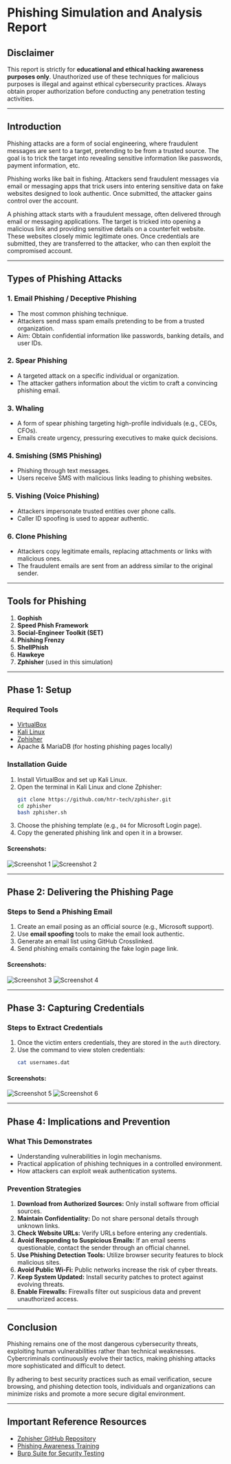 # Phishing Simulation and Analysis Report

## Disclaimer
This report is strictly for **educational and ethical hacking awareness purposes only**. Unauthorized use of these techniques for malicious purposes is illegal and against ethical cybersecurity practices. Always obtain proper authorization before conducting any penetration testing activities.

---

## Introduction

Phishing attacks are a form of social engineering, where fraudulent messages are sent to a target, pretending to be from a trusted source. The goal is to trick the target into revealing sensitive information like passwords, payment information, etc.

Phishing works like bait in fishing. Attackers send fraudulent messages via email or messaging apps that trick users into entering sensitive data on fake websites designed to look authentic. Once submitted, the attacker gains control over the account.

A phishing attack starts with a fraudulent message, often delivered through email or messaging applications. The target is tricked into opening a malicious link and providing sensitive details on a counterfeit website. These websites closely mimic legitimate ones. Once credentials are submitted, they are transferred to the attacker, who can then exploit the compromised account.

---

## Types of Phishing Attacks

### 1. Email Phishing / Deceptive Phishing
- The most common phishing technique.
- Attackers send mass spam emails pretending to be from a trusted organization.
- Aim: Obtain confidential information like passwords, banking details, and user IDs.

### 2. Spear Phishing
- A targeted attack on a specific individual or organization.
- The attacker gathers information about the victim to craft a convincing phishing email.

### 3. Whaling
- A form of spear phishing targeting high-profile individuals (e.g., CEOs, CFOs).
- Emails create urgency, pressuring executives to make quick decisions.

### 4. Smishing (SMS Phishing)
- Phishing through text messages.
- Users receive SMS with malicious links leading to phishing websites.

### 5. Vishing (Voice Phishing)
- Attackers impersonate trusted entities over phone calls.
- Caller ID spoofing is used to appear authentic.

### 6. Clone Phishing
- Attackers copy legitimate emails, replacing attachments or links with malicious ones.
- The fraudulent emails are sent from an address similar to the original sender.

---

## Tools for Phishing

1. **Gophish**
2. **Speed Phish Framework**
3. **Social-Engineer Toolkit (SET)**
4. **Phishing Frenzy**
5. **ShellPhish**
6. **Hawkeye**
7. **Zphisher** (used in this simulation)

---

## Phase 1: Setup

### Required Tools
- [VirtualBox](https://www.virtualbox.org/)
- [Kali Linux](https://www.kali.org/get-kali/#kali-platforms)
- [Zphisher](https://github.com/htr-tech/zphisher)
- Apache & MariaDB (for hosting phishing pages locally)

### Installation Guide
1. Install VirtualBox and set up Kali Linux.
2. Open the terminal in Kali Linux and clone Zphisher:
   ```sh
   git clone https://github.com/htr-tech/zphisher.git
   cd zphisher
   bash zphisher.sh
   ```
3. Choose the phishing template (e.g., `04` for Microsoft Login page).
4. Copy the generated phishing link and open it in a browser.

#### Screenshots:
![Screenshot 1](Images/1.png)
![Screenshot 2](Images/2.png)

---

## Phase 2: Delivering the Phishing Page

### Steps to Send a Phishing Email
1. Create an email posing as an official source (e.g., Microsoft support).
2. Use **email spoofing** tools to make the email look authentic.
3. Generate an email list using GitHub Crosslinked.
4. Send phishing emails containing the fake login page link.

#### Screenshots:
![Screenshot 3](Images/3.png)
![Screenshot 4](Images/4.png)

---

## Phase 3: Capturing Credentials

### Steps to Extract Credentials
1. Once the victim enters credentials, they are stored in the `auth` directory.
2. Use the command to view stolen credentials:
   ```sh
   cat usernames.dat
   ```

#### Screenshots:
![Screenshot 5](Images/5.png)
![Screenshot 6](Images/6.png)

---

## Phase 4: Implications and Prevention

### What This Demonstrates
- Understanding vulnerabilities in login mechanisms.
- Practical application of phishing techniques in a controlled environment.
- How attackers can exploit weak authentication systems.

### Prevention Strategies
1. **Download from Authorized Sources:** Only install software from official sources.
2. **Maintain Confidentiality:** Do not share personal details through unknown links.
3. **Check Website URLs:** Verify URLs before entering any credentials.
4. **Avoid Responding to Suspicious Emails:** If an email seems questionable, contact the sender through an official channel.
5. **Use Phishing Detection Tools:** Utilize browser security features to block malicious sites.
6. **Avoid Public Wi-Fi:** Public networks increase the risk of cyber threats.
7. **Keep System Updated:** Install security patches to protect against evolving threats.
8. **Enable Firewalls:** Firewalls filter out suspicious data and prevent unauthorized access.

---

## Conclusion

Phishing remains one of the most dangerous cybersecurity threats, exploiting human vulnerabilities rather than technical weaknesses. Cybercriminals continuously evolve their tactics, making phishing attacks more sophisticated and difficult to detect.

By adhering to best security practices such as email verification, secure browsing, and phishing detection tools, individuals and organizations can minimize risks and promote a more secure digital environment.

---

## Important Reference Resources
- [Zphisher GitHub Repository](https://github.com/htr-tech/zphisher)
- [Phishing Awareness Training](https://www.cisa.gov/sites/default/files/publications/Phishing_Guidance.pdf)
- [Burp Suite for Security Testing](https://portswigger.net/burp/documentation/desktop/getting-started/download-and-install)
